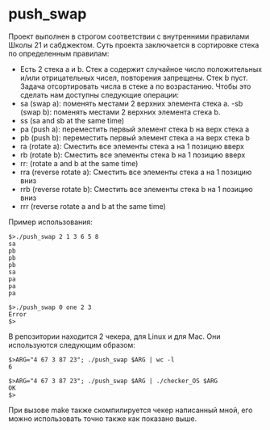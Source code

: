 # push_swap
Проект выполнен в строгом соответствии с внутренними правилами Школы 21 и сабджектом.
Суть проекта заключается в сортировке стека по определенным правилам:
- Есть 2 стека a и b.
Стек а содержит случайное число положительных и/или отрицательных чисел, повторения запрещены. Стек b пуст.
Задача отсортировать числа в стеке а по возрастанию. Чтобы это сделать нам доступны следующие операции:
- sa (swap a): поменять местами 2 верхних элемента стека а.
-sb (swap b): поменять местами 2 верхних элемента стека b.
- ss (sa and sb at the same time) 
- pa (push a): переместить первый элемент стека b на верх стека а
- pb (push b): переместить первый элемент стека а на верх стека b
- ra (rotate a): Сместить все элементы стека а на 1 позицию вверх
- rb (rotate b): Сместить все элементы стека b на 1 позицию вверх
- rr: (rotate a and b at the same time)
- rra (reverse rotate a):  Сместить все элементы стека а на 1 позицию вниз
- rrb (reverse rotate b): Сместить все элементы стека b на 1 позицию вниз
- rrr (reverse rotate a and b at the same time)

Пример использования:
```
$>./push_swap 2 1 3 6 5 8
sa
pb
pb
pb
sa
pa
pa
pa
```
```
$>./push_swap 0 one 2 3
Error
$>
```

В репозитории находится 2 чекера, для Linux и для Mac. Они используются следующим образом:
```
$>ARG="4 67 3 87 23"; ./push_swap $ARG | wc -l
6
```
```
$>ARG="4 67 3 87 23"; ./push_swap $ARG | ./checker_OS $ARG
OK
$>
```

При вызове make также скомпилируется чекер написанный мной, его можно использовать точно также как показано выше.
